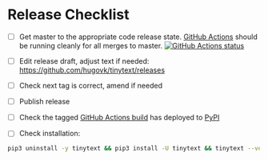 # Release Checklist

- [ ] Get master to the appropriate code release state.
      [GitHub Actions](https://github.com/hugovk/tinytext/actions) should be running
      cleanly for all merges to master.
      [![GitHub Actions status](https://github.com/hugovk/tinytext/workflows/Test/badge.svg)](https://github.com/hugovk/tinytext/actions)

- [ ] Edit release draft, adjust text if needed:
      https://github.com/hugovk/tinytext/releases

- [ ] Check next tag is correct, amend if needed

- [ ] Publish release

- [ ] Check the tagged
      [GitHub Actions build](https://github.com/hugovk/tinytext/actions?query=workflow%3ADeploy)
      has deployed to [PyPI](https://pypi.org/project/tinytext/#history)

- [ ] Check installation:

```bash
pip3 uninstall -y tinytext && pip3 install -U tinytext && tinytext --version
```
